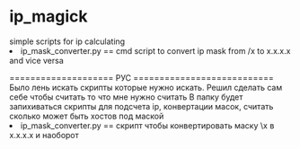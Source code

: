 # ip_magick
 <p>
  <div class ='EngReadme' class='LangDescr'>
   simple scripts for ip calculating  
  </div>
  <div>
    <li>
      ip_mask_converter.py == cmd script to convert ip mask from /x to x.x.x.x and vice versa
    </li>
  </div>
</p>



<p>
  <div class ='RusReadme' class='LangDescr'> 
    ==================== РУС ===========================
  </div>
  <div>
    Было лень искать скрипты которые нужно искать. Решил сделать сам себе чтобы считать то что мне нужно считать
    В папку будет запихиваться скрипты для подсчета ip, конвертации масок, считать сколько может быть хостов под маской
    <li>
      ip_mask_converter.py == скрипт чтобы конвертировать маску \х в х.х.х.х и наоборот
    </li>
      
  </div>
</p>


